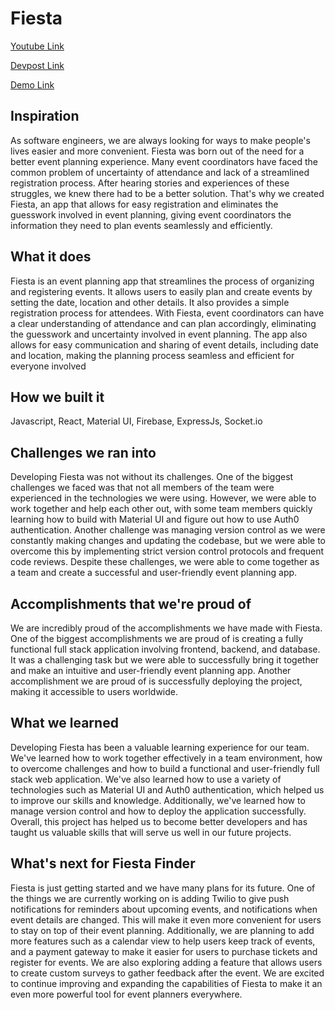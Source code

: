 # Fiesta

[Youtube Link](https://www.youtube.com/watch?v=OjV4-Km9sWw)

[Devpost Link](https://devpost.com/software/fista-finder)

[Demo Link](https://fiesta.hop.sh/)


## Inspiration
As software engineers, we are always looking for ways to make people's lives easier and more convenient. Fiesta was born out of the need for a better event planning experience. Many event coordinators have faced the common problem of uncertainty of attendance and lack of a streamlined registration process. After hearing stories and experiences of these struggles, we knew there had to be a better solution. That's why we created Fiesta, an app that allows for easy registration and eliminates the guesswork involved in event planning, giving event coordinators the information they need to plan events seamlessly and efficiently.

## What it does
Fiesta is an event planning app that streamlines the process of organizing and registering events. It allows users to easily plan and create events by setting the date, location and other details. It also provides a simple registration process for attendees. With Fiesta, event coordinators can have a clear understanding of attendance and can plan accordingly, eliminating the guesswork and uncertainty involved in event planning. The app also allows for easy communication and sharing of event details, including date and location, making the planning process seamless and efficient for everyone involved

## How we built it
Javascript, React, Material UI, Firebase, ExpressJs, Socket.io

## Challenges we ran into
Developing Fiesta was not without its challenges. One of the biggest challenges we faced was that not all members of the team were experienced in the technologies we were using. However, we were able to work together and help each other out, with some team members quickly learning how to build with Material UI and figure out how to use Auth0 authentication. Another challenge was managing version control as we were constantly making changes and updating the codebase, but we were able to overcome this by implementing strict version control protocols and frequent code reviews. Despite these challenges, we were able to come together as a team and create a successful and user-friendly event planning app.

## Accomplishments that we're proud of
We are incredibly proud of the accomplishments we have made with Fiesta. One of the biggest accomplishments we are proud of is creating a fully functional full stack application involving frontend, backend, and database. It was a challenging task but we were able to successfully bring it together and make an intuitive and user-friendly event planning app. Another accomplishment we are proud of is successfully deploying the project, making it accessible to users worldwide.

## What we learned
Developing Fiesta has been a valuable learning experience for our team. We've learned how to work together effectively in a team environment, how to overcome challenges and how to build a functional and user-friendly full stack web application. We've also learned how to use a variety of technologies such as Material UI and Auth0 authentication, which helped us to improve our skills and knowledge. Additionally, we've learned how to manage version control and how to deploy the application successfully. Overall, this project has helped us to become better developers and has taught us valuable skills that will serve us well in our future projects.

## What's next for Fiesta Finder
Fiesta is just getting started and we have many plans for its future. One of the things we are currently working on is adding Twilio to give push notifications for reminders about upcoming events, and notifications when event details are changed. This will make it even more convenient for users to stay on top of their event planning. Additionally, we are planning to add more features such as a calendar view to help users keep track of events, and a payment gateway to make it easier for users to purchase tickets and register for events. We are also exploring adding a feature that allows users to create custom surveys to gather feedback after the event. We are excited to continue improving and expanding the capabilities of Fiesta to make it an even more powerful tool for event planners everywhere.